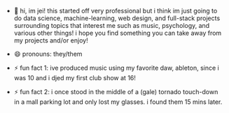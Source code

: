 - 👋 hi, im jei! this started off very professional but i think im just going to do data science, machine-learning, web design, and full-stack projects surrounding topics that interest me such as music, psychology, and various other things! i hope you find something you can take away from my projects and/or enjoy!
  
- 😄 pronouns: they/them
  
- ⚡ fun fact 1: ive produced music using my favorite daw, ableton, since i was 10 and i djed my first club show at 16!

- ⚡ fun fact 2: i once stood in the middle of a (gale) tornado touch-down in a mall parking lot and only lost my glasses. i found them 15 mins later.

<!---
jeimcg/jeimcg is a ✨ special ✨ repository because its `README.md` (this file) appears on your GitHub profile.
You can click the Preview link to take a look at your changes.
--->
